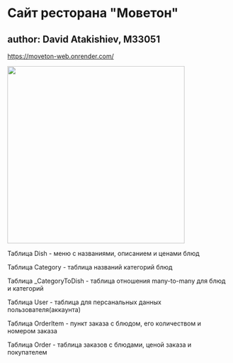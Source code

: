 # Сайт ресторана "Моветон"
## author: David Atakishiev, M33051
https://moveton-web.onrender.com/

<img src="https://cdn.fishki.net/upload/post/201503/27/1479853/1_277067-frederika.jpg" width="400" />

Таблица Dish - меню с названиями, описанием и ценами блюд

Таблица Category - таблица названий категорий блюд

Таблица _CategoryToDish - таблица отношения many-to-many для блюд и категорий 

Таблица User - таблица для персанальных данных пользователя(аккаунта)

Таблица OrderItem - пункт заказа с блюдом, его количеством и номером заказа

Таблица Order - таблица заказов с блюдами, ценой заказа и покупателем